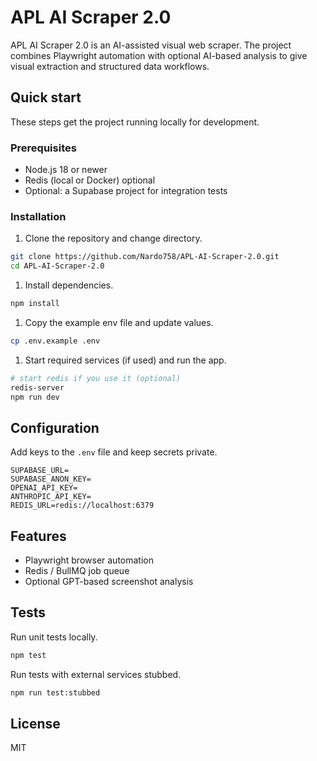 ﻿# APL AI Scraper 2.0

APL AI Scraper 2.0 is an AI-assisted visual web scraper. The project
combines Playwright automation with optional AI-based analysis to give
visual extraction and structured data workflows.

## Quick start

These steps get the project running locally for development.

### Prerequisites

- Node.js 18 or newer
- Redis (local or Docker)  optional
- Optional: a Supabase project for integration tests

### Installation

1. Clone the repository and change directory.

```bash
git clone https://github.com/Nardo758/APL-AI-Scraper-2.0.git
cd APL-AI-Scraper-2.0
```

1. Install dependencies.

```bash
npm install
```

1. Copy the example env file and update values.

```bash
cp .env.example .env
```

1. Start required services (if used) and run the app.

```bash
# start redis if you use it (optional)
redis-server
npm run dev
```

## Configuration

Add keys to the `.env` file and keep secrets private.

```env
SUPABASE_URL=
SUPABASE_ANON_KEY=
OPENAI_API_KEY=
ANTHROPIC_API_KEY=
REDIS_URL=redis://localhost:6379
```

## Features

- Playwright browser automation
- Redis / BullMQ job queue
- Optional GPT-based screenshot analysis

## Tests

Run unit tests locally.

```bash
npm test
```

Run tests with external services stubbed.

```bash
npm run test:stubbed
```

## License

MIT
